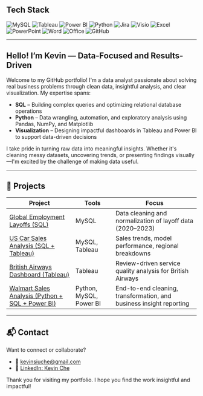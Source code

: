 ##  Tech Stack

![MySQL](https://img.shields.io/badge/MySQL-%2300f.svg?style=for-the-badge&logo=mysql&logoColor=white)
![Tableau](https://img.shields.io/badge/Tableau-E97627?style=for-the-badge&logo=Tableau&logoColor=white)
![Power BI](https://img.shields.io/badge/Power_BI-F2C811?style=for-the-badge&logo=powerbi&logoColor=black)
![Python](https://img.shields.io/badge/Python-3776AB.svg?style=for-the-badge&logo=Python&logoColor=white)
![Jira](https://img.shields.io/badge/Jira-0052CC?style=for-the-badge&logo=Jira&logoColor=white)
![Visio](https://img.shields.io/badge/Microsoft_Visio-3955A3?style=for-the-badge&logo=microsoft-visio&logoColor=white)
![Excel](https://img.shields.io/badge/Excel-217346?style=for-the-badge&logo=microsoft-excel&logoColor=white)
![PowerPoint](https://img.shields.io/badge/PowerPoint-B7472A?style=for-the-badge&logo=microsoft-powerpoint&logoColor=white)
![Word](https://img.shields.io/badge/Word-2B579A?style=for-the-badge&logo=microsoft-word&logoColor=white)
![Office](https://img.shields.io/badge/Microsoft_Office-D83B01?style=for-the-badge&logo=microsoft-office&logoColor=white)
![GitHub](https://img.shields.io/badge/GitHub-%23121011.svg?style=for-the-badge&logo=github&logoColor=white)

---

##  Hello! I’m Kevin — Data-Focused and Results-Driven

Welcome to my GitHub portfolio! I'm a data analyst passionate about solving real business problems through clean data, insightful analysis, and clear visualization. My expertise spans:

- **SQL** – Building complex queries and optimizing relational database operations  
- **Python** – Data wrangling, automation, and exploratory analysis using Pandas, NumPy, and Matplotlib  
- **Visualization** – Designing impactful dashboards in Tableau and Power BI to support data-driven decisions  

I take pride in turning raw data into meaningful insights. Whether it's cleaning messy datasets, uncovering trends, or presenting findings visually—I'm excited by the challenge of making data useful.

---

## 📂 Projects

| Project | Tools | Focus |
|--------|-------|-------|
| [Global Employment Layoffs (SQL)](https://github.com/kChe626/Layoffs_Data_Cleaning) | MySQL | Data cleaning and normalization of layoff data (2020–2023) |
| [US Car Sales Analysis (SQL + Tableau)](https://github.com/kChe626/Car_Sales) | MySQL, Tableau | Sales trends, model performance, regional breakdowns |
| [British Airways Dashboard (Tableau)](https://github.com/kChe626/Airways-Visulazation-Dashboard-Tableau) | Tableau | Review-driven service quality analysis for British Airways |
| [Walmart Sales Analysis (Python + SQL + Power BI)](https://github.com/kChe626/Walmart) | Python, MySQL, Power BI | End-to-end cleaning, transformation, and business insight reporting |

---

## 📬 Contact

Want to connect or collaborate?

- 📧 [kevinsiuche@gmail.com](mailto:kevinsiuche@gmail.com)  
- 💼 [LinkedIn: Kevin Che](https://www.linkedin.com/in/kevin-che-78069ab0/)

Thank you for visiting my portfolio. I hope you find the work insightful and impactful!
